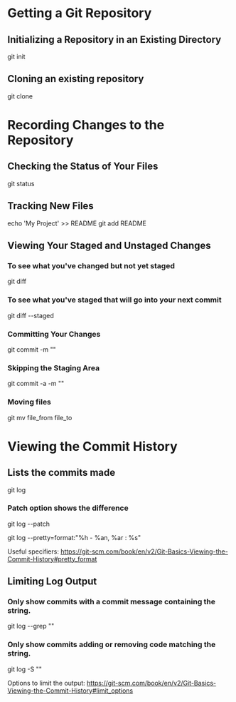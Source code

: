# Getting a Git Repository

## Initializing a Repository in an Existing Directory
git init

## Cloning an existing repository
git clone <url>

# Recording Changes to the Repository

## Checking the Status of Your Files
git status

## Tracking New Files
echo 'My Project' >> README
git add README

## Viewing Your Staged and Unstaged Changes

### To see what you've changed but not yet staged
git diff

### To see what you've staged that will go into your next commit
git diff --staged

### Committing Your Changes
git commit -m "<message>"

### Skipping the Staging Area
git commit -a -m "<message>"

### Moving files
git mv file_from file_to


# Viewing the Commit History

## Lists the commits made
git log

### Patch option shows the difference
git log --patch

git log --pretty=format:"%h - %an, %ar : %s"

Useful specifiers: https://git-scm.com/book/en/v2/Git-Basics-Viewing-the-Commit-History#pretty_format

## Limiting Log Output

### Only show commits with a commit message containing the string.
git log --grep "<string>"

### Only show commits adding or removing code matching the string.
git log -S "<string>"

Options to limit the output: https://git-scm.com/book/en/v2/Git-Basics-Viewing-the-Commit-History#limit_options





